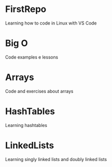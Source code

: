 # FirstRepo
Learning how to code in Linux with VS Code

# Big O
Code examples e lessons

# Arrays
Code and exercises about arrays

# HashTables
Learning hashtables

# LinkedLists
Learning singly linked lists and doubly linked lists